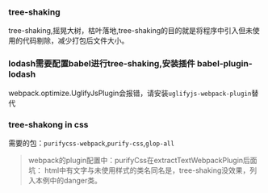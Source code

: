 ### tree-shaking
tree-shaking,摇晃大树，枯叶落地,tree-shaking的目的就是将程序中引入但未使用的代码剔除，减少打包后文件大小。

### lodash需要配置babel进行tree-shaking,安装插件 babel-plugin-lodash<br>

webpack.optimize.UglifyJsPlugin会报错，请安装`uglifyjs-webpack-plugin`替
代

### tree-shakong in css

需要的包：`purifycss-webpack`,`purify-css`,`glop-all`
> webpack的plugin配置中：purifyCss在extractTextWebpackPlugin后面 <br>
> 坑： html中有文字与未使用样式的类名同名是，tree-shaking没效果，列入本例中的danger类。